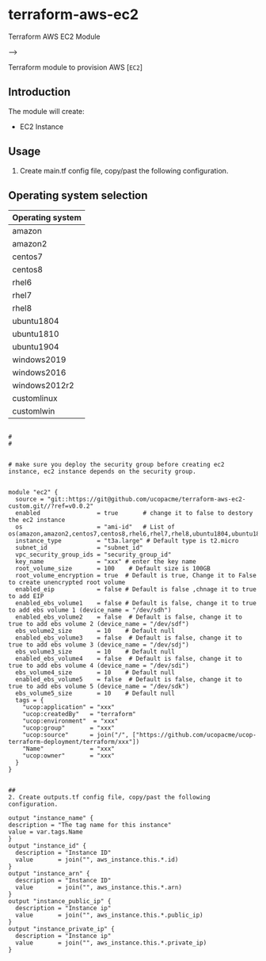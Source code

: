 # terraform-aws-ec2
Terraform AWS EC2 Module


-->

Terraform module to provision AWS [`EC2`]



## Introduction

The module will create:

* EC2 Instance


## Usage
1. Create main.tf config file, copy/past the following configuration.

## Operating system selection

|Operating system|
|----------------|
| amazon         |
| amazon2        |
| centos7        | 
| centos8        |
| rhel6          |
| rhel7          |
| rhel8          |
| ubuntu1804     |
| ubuntu1810     |
| ubuntu1904     |
| windows2019    |
| windows2016    |
| windows2012r2  |
| customlinux    |
| customlwin    |


```hcl

#
# 


# make sure you deploy the security group before creating ec2 instance, ec2 instance depends on the security group.


module "ec2" {
  source = "git::https://git@github.com/ucopacme/terraform-aws-ec2-custom.git//?ref=v0.0.2"
  enabled                = true       # change it to false to destory the ec2 instance
  os                     = "ami-id"   # List of os(amazon,amazon2,centos7,centos8,rhel6,rhel7,rhel8,ubuntu1804,ubuntu1810,ubuntu1904,windows2019,windows2016,windows2012r2,customwin,customlinux)
  instance_type          = "t3a.large" # Default type is t2.micro
  subnet_id              = "subnet_id"
  vpc_security_group_ids = "security_group_id"
  key_name               = "xxx" # enter the key name
  root_volume_size       = 100    # Default size is 100GB
  root_volume_encryption = true  # Default is true, Change it to False to create unencrypted root volume
  enabled_eip            = false # Default is false ,chnage it to true to add EIP
  enabled_ebs_volume1    = false # Default is false, change it to true to add ebs volume 1 (device_name = "/dev/sdh")
  enabled_ebs_volume2    = false  # Default is false, change it to true to add ebs volume 2 (device_name = "/dev/sdf")
  ebs_volume2_size       = 10    # Default null
  enabled_ebs_volume3    = false  # Default is false, change it to true to add ebs volume 3 (device_name = "/dev/sdj")
  ebs_volume3_size       = 10    # Default null
  enabled_ebs_volume4    = false  # Default is false, change it to true to add ebs volume 4 (device_name = "/dev/sdi")
  ebs_volume4_size       = 10    # Default null
  enabled_ebs_volume5    = false  # Default is false, change it to true to add ebs volume 5 (device_name = "/dev/sdk")
  ebs_volume5_size       = 10    # Default null
  tags = {
    "ucop:application" = "xxx"
    "ucop:createdBy"   = "terraform"
    "ucop:environment"  = "xxx"
    "ucop:group"       = "xxx"
    "ucop:source"      = join("/", ["https://github.com/ucopacme/ucop-terraform-deployment/terraform/xxx"])
    "Name"             = "xxx"
    "ucop:owner"       = "xxx"
  }
}


##
2. Create outputs.tf config file, copy/past the following configuration.

output "instance_name" {
description = "The tag name for this instance"
value = var.tags.Name
}
output "instance_id" {
  description = "Instance ID"
  value       = join("", aws_instance.this.*.id)
}
output "instance_arn" {
  description = "Instance ID"
  value       = join("", aws_instance.this.*.arn)
}
output "instance_public_ip" {
  description = "Instance ip"
  value       = join("", aws_instance.this.*.public_ip)
}
output "instance_private_ip" {
  description = "Instance ip"
  value       = join("", aws_instance.this.*.private_ip)
}


